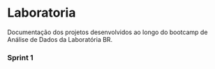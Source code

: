 # Laboratoria

Documentação dos projetos desenvolvidos ao longo do bootcamp de Análise de Dados da Laboratória BR.

### Sprint 1
